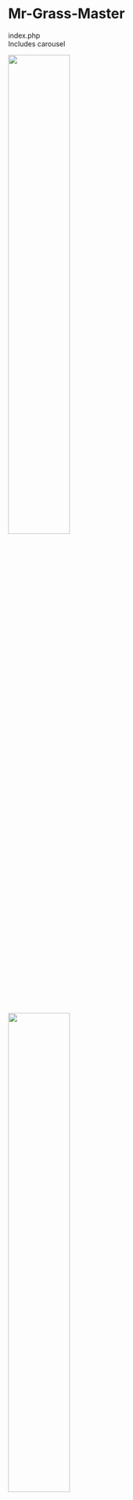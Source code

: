 # Mr-Grass-Master

index.php  <br>
Includes carousel  

<img src="https://github.com/james126/Mr-Grass-Master/blob/master/screenshots/index1.jpg" width="50%" height="50%">
<img src="https://github.com/james126/Mr-Grass-Master/blob/master/screenshots/index2.jpg" width="50%" height="50%">
<img src="https://github.com/james126/Mr-Grass-Master/blob/masterscreenshots/index3.jpg" width="50%" height="50%">

---
Once a seat is selected the seat button font changes colour indicating the ticket type.  
Adult ticket = blue, elderly ticket = red, child ticket = orang)
Select 'Book' to confirm booking.  

<img src="https://github.com/james126/Movie-Booking-System/blob/master/images/2.JPG" width="50%" height="50%">  

---  
A message dialog displays any booking conflicts.

<img src="https://github.com/james126/Movie-Booking-System/blob/master/images/a.JPG" width="50%" height="50%">  

---  
When a booking is made the seat button/s changes colour.  
The bost of the booking is displayed.  <br />
Adult ticket = $12.50, elderly ticket = $8.0, child ticket = $8.50, complementary ticket = free 

<img src="https://github.com/james126/Movie-Booking-System/blob/master/images/b.JPG" width="50%" height="50%">  

---
By seleting different movies you can see which seats have been booked and make further bookings.  

<img src="https://github.com/james126/Movie-Booking-System/blob/master/images/5.JPG" width="50%" height="50%">  

---  

Booking a complementary ticket in seat G2. <br />
<img src="https://github.com/james126/Movie-Booking-System/blob/master/images/c.JPG" width="50%" height="50%">  

